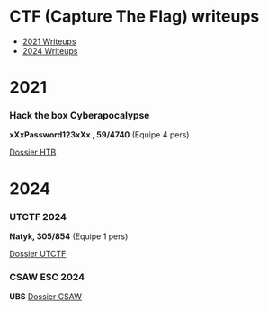 # CTF (Capture The Flag) writeups

- [2021 Writeups](https://github.com/Natykk/CTF/tree/main/2021)
- [2024 Writeups](https://github.com/Natykk/CTF/tree/main/2024)



# 2021

### Hack the box Cyberapocalypse

**xXxPassword123xXx , 59/4740** (Equipe 4 pers)

[Dossier HTB](https://github.com/Natykk/CTF/tree/main/2021/2021-CTF_HackTheBox)

# 2024

### UTCTF 2024 

**Natyk, 305/854**  (Equipe 1 pers)

[Dossier UTCTF](https://github.com/Natykk/CTF/tree/main/2024/UTCTF)

### CSAW ESC 2024

**UBS**
[Dossier CSAW](https://github.com/Natykk/CTF/tree/main/2024/CSAW/Keyring)
